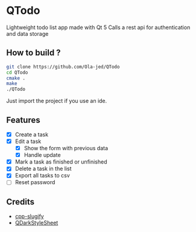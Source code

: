 # QTodo

Lightweight todo list app made with Qt 5
Calls a rest api for authentication and data storage

## How to build ?

```bash
git clone https://github.com/Ola-jed/QTodo
cd QTodo
cmake .
make
./QTodo
```

Just import the project if you use an ide.

## Features

- [x] Create a task
- [x] Edit a task
  - [x] Show the form with previous data
  - [x] Handle update
- [x] Mark a task as finished or unfinished
- [x] Delete a task in the list
- [x] Export all tasks to csv
- [ ] Reset password

## Credits

- [cpp-slugify](https://github.com/thomasbrueggemann/cpp-slugify)
- [QDarkStyleSheet](https://github.com/ColinDuquesnoy/QDarkStyleSheet)
